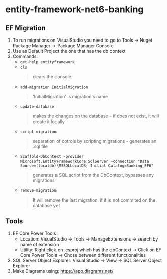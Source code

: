 # entity-framework-net6-banking

## EF Migration
1. To run migrations on VisualStudio you need to go to Tools ->  Nuget Package Manager -> Package Manager Console
2. Use as Default Project the one that has the db context
3. Commands: 
   - ```get-help entityframework```
   - ```cls``` 
     > clears the console
   - ```add-migration InitialMigration``` 
     > 'InitialMigration' is migration's name
   - ```update-database```
     > makes the changes on the database - if does not exist, it will create it locally
   - ```script-migration```
     > separation of cotrols by scripting migrations - generates an .sql file
   - ```Scaffold-DbContext -provider Microsoft.EntityFrameworkCore.SqlServer -connection "Data Source=(localdb)\MSSQLLocalDB; Initial Catalog=Banking_EF6"```
     > generates a SQL script from the DbContext, bypasses any migrations
   - ```remove-migration```
     > It will remove the last migration, if it is not commited on the database yet
   
## Tools
1. EF Core Power Tools: 
   - Location: VisualStudio -> Tools -> ManageExtensions -> search by name of extension
   - Utility: Right click on .csproj which has the dbContext -> Click on EF Core Power Tools -> Chose between different functionalities
2. SQL Server Object Explorer: Visual Studio -> View -> SQL Server Object Explorer
3. Make Diagrams using: https://app.diagrams.net/
